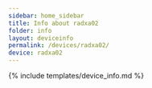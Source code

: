 ```yaml
---
sidebar: home_sidebar
title: Info about radxa02
folder: info
layout: deviceinfo
permalink: /devices/radxa02/
device: radxa02
---
```

{% include templates/device_info.md %}
